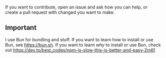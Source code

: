 If you want to contribute, open an issue and ask how you can help, or create a pull request with changed you want to make.

## Important
I use Bun for bundling and stuff. If you want to learn how to install or use Bun, see https://bun.sh.
If you want to learn _why_ to install or use Bun, check out https://dev.to/best_codes/npm-is-slow-this-is-better-and-easy-2m6f.
